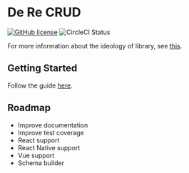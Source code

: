 # De Re CRUD

[![GitHub license](https://img.shields.io/github/license/DeReCRUD/de-re-crud.svg)](https://github.com/DeReCRUD/de-re-crud/blob/master/LICENSE) ![CircleCI Status](https://circleci.com/gh/DeReCRUD/de-re-crud.svg?style=shield&circle-token=:circle-token)

For more information about the ideology of library, see [this](docs/ideology.md).

## Getting Started

Follow the guide [here](packages/core/README.md).

## Roadmap

- Improve documentation
- Improve test coverage
- React support
- React Native support
- Vue support
- Schema builder
